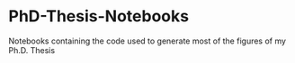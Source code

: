 # PhD-Thesis-Notebooks
Notebooks containing the code used to generate most of the figures of my Ph.D. Thesis
